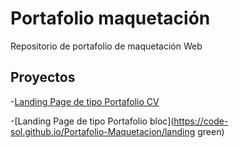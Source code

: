 # Portafolio maquetación

Repositorio de portafolio de maquetación Web

## Proyectos

-[Landing Page de tipo Portafolio CV](https://code-sol.github.io/Portafolio-Maquetacion/cv)

-[Landing Page de tipo Portafolio bloc](https://code-sol.github.io/Portafolio-Maquetacion/landing green)
